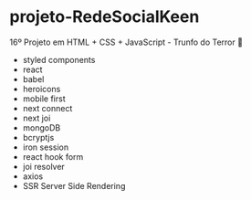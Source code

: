 # projeto-RedeSocialKeen
16º Projeto em HTML + CSS + JavaScript - Trunfo do Terror 👻

- styled components
- react
- babel
- heroicons
- mobile first
- next connect
- next joi
- mongoDB
- bcryptjs
- iron session
- react hook form
- joi resolver
- axios
- SSR Server Side Rendering